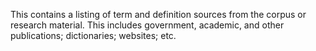 This contains a listing of term and definition sources from the corpus or research material. This includes government, academic, and other publications; dictionaries; websites; etc.
